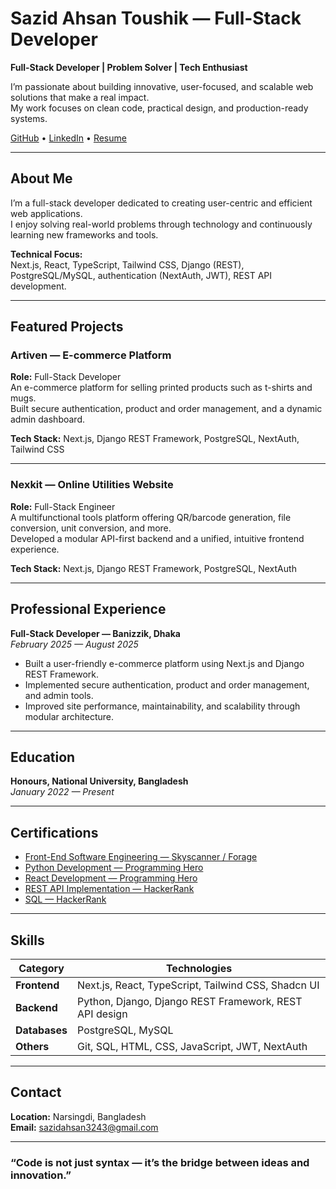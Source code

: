 # Sazid Ahsan Toushik — Full-Stack Developer

**Full-Stack Developer | Problem Solver | Tech Enthusiast**

I’m passionate about building innovative, user-focused, and scalable web solutions that make a real impact.  
My work focuses on clean code, practical design, and production-ready systems.

[GitHub](https://github.com/sazid324) • [LinkedIn](https://www.linkedin.com/in/sazid-ahsan-0919b425a) • [Resume](https://1drv.ms/b/c/4933e43be0c5d84b/ER8tXuNFunpPgs3fwK4TX00BnajJRtbxWuSOQlDwlu5UTA?e=QxlNdZ)

---

## About Me

I’m a full-stack developer dedicated to creating user-centric and efficient web applications.  
I enjoy solving real-world problems through technology and continuously learning new frameworks and tools.

**Technical Focus:**  
Next.js, React, TypeScript, Tailwind CSS, Django (REST), PostgreSQL/MySQL, authentication (NextAuth, JWT), REST API development.

---

## Featured Projects

### Artiven — E-commerce Platform
**Role:** Full-Stack Developer  
An e-commerce platform for selling printed products such as t-shirts and mugs.  
Built secure authentication, product and order management, and a dynamic admin dashboard.  

**Tech Stack:** Next.js, Django REST Framework, PostgreSQL, NextAuth, Tailwind CSS

---

### Nexkit — Online Utilities Website
**Role:** Full-Stack Engineer  
A multifunctional tools platform offering QR/barcode generation, file conversion, unit conversion, and more.  
Developed a modular API-first backend and a unified, intuitive frontend experience.  

**Tech Stack:** Next.js, Django REST Framework, PostgreSQL, NextAuth

---

## Professional Experience

**Full-Stack Developer — Banizzik, Dhaka**  
*February 2025 — August 2025*  
- Built a user-friendly e-commerce platform using Next.js and Django REST Framework.  
- Implemented secure authentication, product and order management, and admin tools.  
- Improved site performance, maintainability, and scalability through modular architecture.

---

## Education

**Honours, National University, Bangladesh**  
*January 2022 — Present*

---

## Certifications

- [Front-End Software Engineering — Skyscanner / Forage](https://1drv.ms/b/c/4933e43be0c5d84b/EZLIC_G9GM1CtZqt_rM-hfQBJf4PYkqaEcq_I9iqbPKDeA?e=RQyefm)  
- [Python Development — Programming Hero](https://1drv.ms/b/c/4933e43be0c5d84b/ERn7A8vawBhDrLiSg_OGdVUBAQu54ecr_DioxVaUpIJusA?e=a89W4T)  
- [React Development — Programming Hero](https://1drv.ms/b/c/4933e43be0c5d84b/ETsJSTzVgt5Dvwnoy-XMcv4BYvvdc5zWtD0iTvss9DBQkA?e=rhbTyB)  
- [REST API Implementation — HackerRank](https://1drv.ms/b/c/4933e43be0c5d84b/EXNvCGs_zNZMmmJcctwDwY8BKKm-Q3n8zl1RRpZfLkdwog?e=9o9NXb)  
- [SQL — HackerRank](https://1drv.ms/b/c/4933e43be0c5d84b/EdDAt47CMelDjO4N9vrcjEIBfAIDt5GbBSYIDdwfXXJwUg?e=4OV1hN)

---

## Skills

| Category | Technologies |
|-----------|---------------|
| **Frontend** | Next.js, React, TypeScript, Tailwind CSS, Shadcn UI |
| **Backend** | Python, Django, Django REST Framework, REST API design |
| **Databases** | PostgreSQL, MySQL |
| **Others** | Git, SQL, HTML, CSS, JavaScript, JWT, NextAuth |

---

## Contact

**Location:** Narsingdi, Bangladesh  
**Email:** sazidahsan3243@gmail.com  

---

### “Code is not just syntax — it’s the bridge between ideas and innovation.”